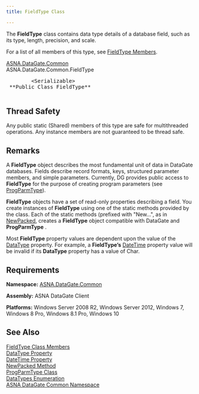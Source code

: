 ```yaml
---
title: FieldType Class

---
```


The **FieldType** class contains data type details of a database field, such as its type, length, precision, and scale.

For a list of all members of this type, see [FieldType Members](field-type-members.html).

[ASNA.DataGate.Common](datagate-common-namespace.html) <br /> ASNA.DataGate.Common.FieldType
<pre class="prettyprint">
        &lt;Serializable&gt;
 **Public Class FieldType** 
      </pre>

## Thread Safety

Any public static (Shared) members of this type are safe for multithreaded operations. Any instance members are not guaranteed to be thread safe.
## Remarks

A **FieldType** object describes the most fundamental unit of data in DataGate databases. Fields describe record formats, keys, structured parameter members, and simple parameters. Currently, DG provides public access to **FieldType** for the purpose of creating program parameters (see [ProgParmType](prog-parm-type-class.html)). 

**FieldType** objects have a set of read-only properties describing a field. You create instances of **FieldType** using one of the static methods provided by the class. Each of the static methods (prefixed with "New…", as in [ NewPacked](field-type-class-new-packed-method.html), creates a **FieldType** object compatible with DataGate and **ProgParmType** .

Most **FieldType** property values are dependent upon the value of the [DataType](field-type-class-data-type-property.html) property. For example, a **FieldType’s** [ DateTime](field-type-class-date-time-property.html) property value will be invalid if its **DataType** property has a value of Char.
## Requirements

**Namespace:** [ASNA.DataGate.Common](datagate-client-namespace.html) 

**Assembly:** ASNA DataGate Client

**Platforms:** Windows Server 2008 R2, Windows Server 2012, Windows 7, Windows 8 Pro, Windows 8.1 Pro, Windows 10
## See Also


[FieldType Class Members](field-type-members.html)
      <br />
[DataType Property](field-type-class-data-type-property.html)
      <br />
[DateTime Property](field-type-class-date-time-property.html)
      <br />
[NewPacked Method](field-type-class-new-packed-method.html)
      <br />
[ProgParmType Class](prog-parm-type-class.html)
      <br />
[DataTypes Enumeration](data-types-enumeration.html)
      <br />
[ASNA DataGate Common Namespace](datagate-client-namespace.html)

